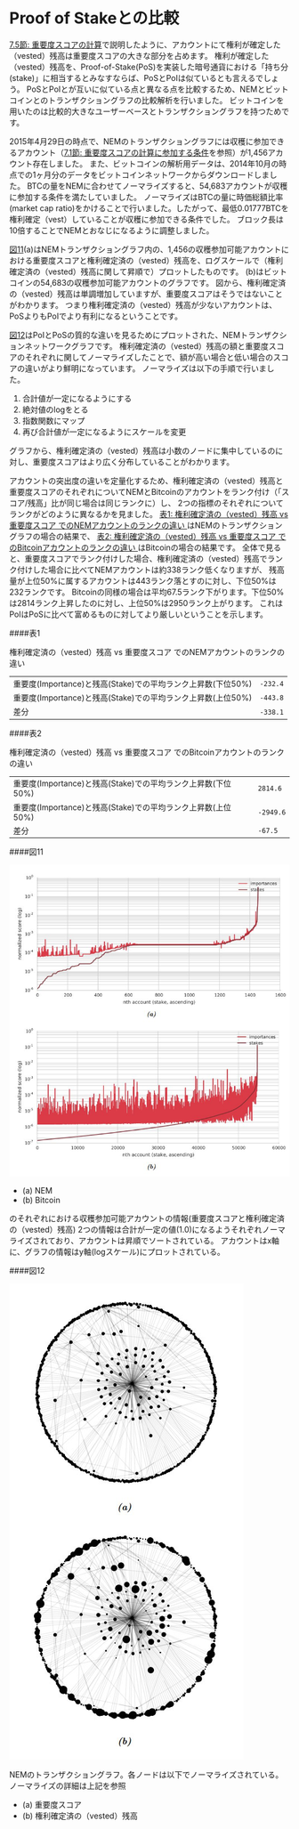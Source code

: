 #
# Proof of Stakeとの比較

[7.5節: 重要度スコアの計算](/PoI/7.5.md)で説明したように、アカウントにて権利が確定した（vested）残高は重要度スコアの大きな部分を占めます。
権利が確定した（vested）残高を、Proof-of-Stake(PoS)を実装した暗号通貨における「持ち分(stake)」に相当するとみなすならば、PoSとPoIは似ているとも言えるでしょう。
PoSとPoIとが互いに似ている点と異なる点を比較するため、NEMとビットコインとのトランザクショングラフの比較解析を行いました。
ビットコインを用いたのは比較的大きなユーザーベースとトランザクショングラフを持つためです。

2015年4月29日の時点で、NEMのトランザクショングラフには収穫に参加できるアカウント（[7.1節: 重要度スコアの計算に参加する条件](/PoI/7.1.md)を参照）が1,456アカウント存在しました。
また、ビットコインの解析用データは、2014年10月の時点での1ヶ月分のデータをビットコインネットワークからダウンロードしました。
BTCの量をNEMに合わせてノーマライズすると、54,683アカウントが収穫に参加する条件を満たしていました。
ノーマライズはBTCの量に時価総額比率(market cap ratio)をかけることで行いました。したがって、最低0.01777BTCを権利確定（vest）していることが収穫に参加できる条件でした。
ブロック長は10倍することでNEMとおなじになるように調整しました。

[図11](#図11)(a)はNEMトランザクショングラフ内の、1,456の収穫参加可能アカウントにおける重要度スコアと権利確定済の（vested）残高を、ログスケールで（権利確定済の（vested）残高に関して昇順で）プロットしたものです。
(b)はビットコインの54,683の収穫参加可能アカウントのグラフです。
図から、権利確定済の（vested）残高は単調増加していますが、重要度スコアはそうではないことがわかります。
つまり権利確定済の（vested）残高が少ないアカウントは、PoSよりもPoIでより有利になるということです。

[図12](#図12)はPoIとPoSの質的な違いを見るためにプロットされた、NEMトランザクションネットワークグラフです。
権利確定済の（vested）残高の額と重要度スコアのそれぞれに関してノーマライズしたことで、額が高い場合と低い場合のスコアの違いがより鮮明になっています。
ノーマライズは以下の手順で行いました。

1. 合計値が一定になるようにする
2. 絶対値のlogをとる
3. 指数関数にマップ
4. 再び合計値が一定になるようにスケールを変更

グラフから、権利確定済の（vested）残高は小数のノードに集中しているのに対し、重要度スコアはより広く分布していることがわかります。

アカウントの突出度の違いを定量化するため、権利確定済の（vested）残高と重要度スコアのそれぞれについてNEMとBitcoinのアカウントをランク付け（「スコア/残高」比が同じ場合は同じランクに）し、
2つの指標のそれぞれについてランクがどのように異なるかを見ました。
[表1: 権利確定済の（vested）残高 vs 重要度スコア でのNEMアカウントのランクの違い
](#表1)はNEMのトランザクショングラフの場合の結果で、
[表2: 権利確定済の（vested）残高 vs 重要度スコア でのBitcoinアカウントのランクの違い
](#表2)はBitcoinの場合の結果です。
全体で見ると、重要度スコアでランク付けした場合、権利確定済の（vested）残高でランク付けした場合に比べてNEMアカウントは約338ランク低くなりますが、
残高量が上位50%に属するアカウントは443ランク落とすのに対し、下位50%は232ランクです。
Bitcoinの同様の場合は平均67.5ランク下がります。下位50%は2814ランク上昇したのに対し、上位50%は2950ランク上がります。
これはPoIはPoSに比べて富めるものに対してより厳しいということを示します。

####表1

権利確定済の（vested）残高 vs 重要度スコア でのNEMアカウントのランクの違い

| | |
| -------------------------------------------------------------- | ------------ |
| 重要度(Importance)と残高(Stake)での平均ランク上昇数(下位50%) | `-232.4` |
| 重要度(Importance)と残高(Stake)での平均ランク上昇数(上位50%) | `-443.8` |
| 差分 | `-338.1` |

####表2

権利確定済の（vested）残高 vs 重要度スコア でのBitcoinアカウントのランクの違い

| | |
| ---------------------------------------------------------------- | ------------- |
| 重要度(Importance)と残高(Stake)での平均ランク上昇数(下位50%) | `2814.6` |
| 重要度(Importance)と残高(Stake)での平均ランク上昇数(上位50%) | `-2949.6` |
| 差分 | `-67.5` |

####図11

<img src="/images/Figure11.jpg">

* (a) NEM
* (b) Bitcoin

のそれぞれにおける収穫参加可能アカウントの情報(重要度スコアと権利確定済の（vested）残高)
2つの情報は合計が一定の値(1.0)になるようそれぞれノーマライズされており、アカウントは昇順でソートされている。
アカウントはx軸に、グラフの情報はy軸(logスケール)にプロットされている。


####図12

<img src="/images/Figure12.jpg">

NEMのトランザクショングラフ。各ノードは以下でノーマライズされている。ノーマライズの詳細は上記を参照

* (a) 重要度スコア
* (b) 権利確定済の（vested）残高